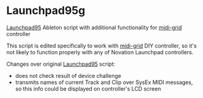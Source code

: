 # Launchpad95g

[Launchpad95](http://motscousus.com/stuff/2011-07_Novation_Launchpad_Ableton_Live_Scripts/) Ableton script with additional functionality for [midi-grid](https://github.com/zukaitis/midi-grid) controller

This script is edited specifically to work with [midi-grid](https://github.com/zukaitis/midi-grid) DIY controller, so it's not likely to function properly with any of Novation Launchpad controllers.

Changes over original [Launchpad95](http://motscousus.com/stuff/2011-07_Novation_Launchpad_Ableton_Live_Scripts/) script:
* does not check result of device challenge
* transmits names of current Track and Clip over SysEx MIDI messages, so this info could be displayed on controller's LCD screen

